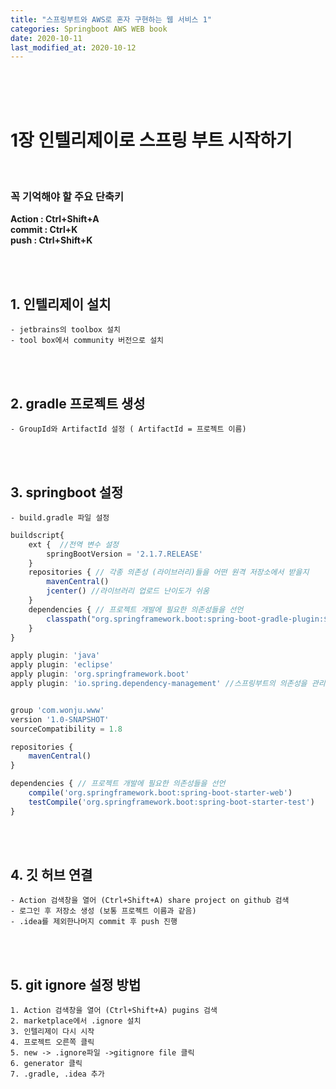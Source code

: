 ```yaml
---
title: "스프링부트와 AWS로 혼자 구현하는 웹 서비스 1"
categories: Springboot AWS WEB book
date: 2020-10-11
last_modified_at: 2020-10-12
---
```


<br/><br/><br/>


# 1장 인텔리제이로 스프링 부트 시작하기
<br/>

### 꼭 기억해야 할 주요 단축키
__Action : Ctrl+Shift+A__ <br/>
__commit : Ctrl+K__ <br/>
__push : Ctrl+Shift+K__

<br/><br/>

## 1. 인텔리제이 설치
    - jetbrains의 toolbox 설치
    - tool box에서 community 버전으로 설치

<br/><br/>

## 2. gradle 프로젝트 생성
    - GroupId와 ArtifactId 설정 ( ArtifactId = 프로젝트 이름)

<br/><br/>

## 3. springboot 설정 
    - build.gradle 파일 설정  

```javascript
buildscript{
    ext {  //전역 변수 설정 
        springBootVersion = '2.1.7.RELEASE'
    }   
    repositories { // 각종 의존성 (라이브러리)들을 어떤 원격 저장소에서 받을지
        mavenCentral()
        jcenter() //라이브러리 업로드 난이도가 쉬움
    }
    dependencies { // 프로젝트 개발에 필요한 의존성들을 선언 
        classpath("org.springframework.boot:spring-boot-gradle-plugin:${springBootVersion}")
    }
}

apply plugin: 'java'
apply plugin: 'eclipse'
apply plugin: 'org.springframework.boot'
apply plugin: 'io.spring.dependency-management' //스프링부트의 의존성을 관리해주는 플러그인


group 'com.wonju.www'
version '1.0-SNAPSHOT'
sourceCompatibility = 1.8

repositories { 
    mavenCentral()
}

dependencies { // 프로젝트 개발에 필요한 의존성들을 선언 
    compile('org.springframework.boot:spring-boot-starter-web')
    testCompile('org.springframework.boot:spring-boot-starter-test')
}
```
<br/><br/>

## 4. 깃 허브 연결
    - Action 검색창을 열어 (Ctrl+Shift+A) share project on github 검색
    - 로그인 후 저장소 생성 (보통 프로젝트 이름과 같음)
    - .idea를 제외한나머지 commit 후 push 진행

<br/><br/>

## 5. git ignore 설정 방법   
    1. Action 검색창을 열어 (Ctrl+Shift+A) pugins 검색 
    2. marketplace에서 .ignore 설치 
    3. 인텔리제이 다시 시작 
    4. 프로젝트 오른쪽 클릭
    5. new -> .ignore파일 ->gitignore file 클릭 
    6. generator 클릭 
    7. .gradle, .idea 추가  
        
<br/>

